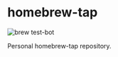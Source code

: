 # homebrew-tap

![brew test-bot](https://github.com/0xxd0/homebrew-tap/workflows/brew%20test-bot/badge.svg?branch=master)

Personal homebrew-tap repository.